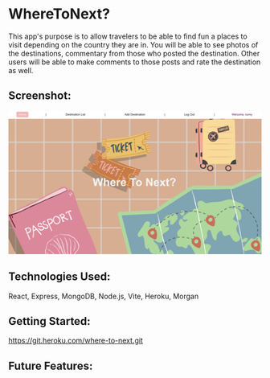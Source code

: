 # WhereToNext?
This app's purpose is to allow travelers to be able to find fun a places to visit depending on the country they are in. You will be able to see photos of the destinations, commentary from those who posted the destination. Other users will be able to make comments to those posts and rate the destination as well.

## Screenshot:
![alt text](image.png)
## Technologies Used:
React, Express, MongoDB, Node.js, Vite, Heroku, Morgan
## Getting Started:
https://git.heroku.com/where-to-next.git
## Future Features: